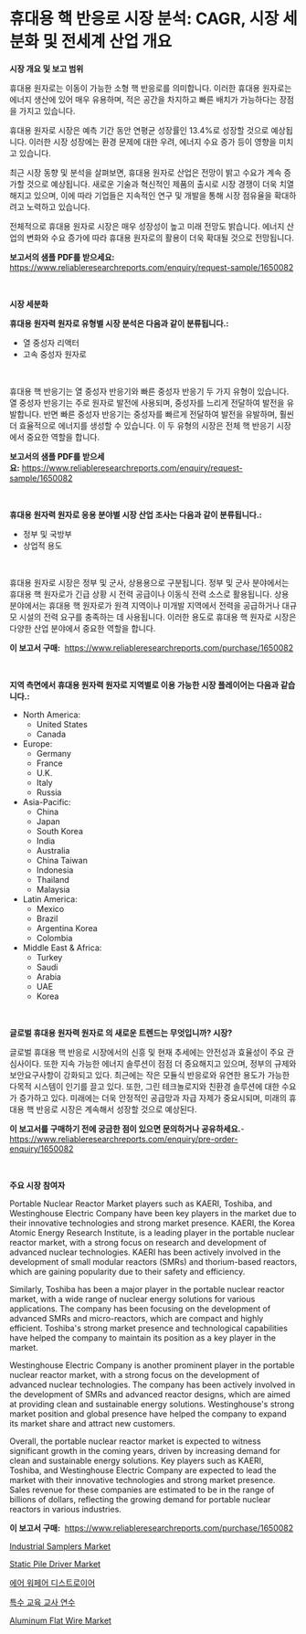 <p><h1>휴대용 핵 반응로 시장 분석: CAGR, 시장 세분화 및 전세계 산업 개요</h1></p><p><strong>시장 개요 및 보고 범위</strong></p>
<p><p>휴대용 원자로는 이동이 가능한 소형 핵 반응로를 의미합니다. 이러한 휴대용 원자로는 에너지 생산에 있어 매우 유용하며, 적은 공간을 차지하고 빠른 배치가 가능하다는 장점을 가지고 있습니다.</p><p>휴대용 원자로 시장은 예측 기간 동안 연평균 성장률인 13.4%로 성장할 것으로 예상됩니다. 이러한 시장 성장에는 환경 문제에 대한 우려, 에너지 수요 증가 등이 영향을 미치고 있습니다.</p><p>최근 시장 동향 및 분석을 살펴보면, 휴대용 원자로 산업은 전망이 밝고 수요가 계속 증가할 것으로 예상됩니다. 새로운 기술과 혁신적인 제품의 출시로 시장 경쟁이 더욱 치열해지고 있으며, 이에 따라 기업들은 지속적인 연구 및 개발을 통해 시장 점유율을 확대하려고 노력하고 있습니다.</p><p>전체적으로 휴대용 원자로 시장은 매우 성장성이 높고 미래 전망도 밝습니다. 에너지 산업의 변화와 수요 증가에 따라 휴대용 원자로의 활용이 더욱 확대될 것으로 전망됩니다.</p></p>
<p><strong>보고서의 샘플 PDF를 받으세요:</strong> <a href="https://www.reliableresearchreports.com/enquiry/request-sample/1650082">https://www.reliableresearchreports.com/enquiry/request-sample/1650082</a></p>
<p>&nbsp;</p>
<p><strong>시장 세분화</strong></p>
<p><strong>휴대용 원자력 원자로 유형별 시장 분석은 다음과 같이 분류됩니다.:</strong></p>
<p><ul><li>열 중성자 리액터</li><li>고속 중성자 원자로</li></ul></p>
<p>&nbsp;</p>
<p><p>휴대용 핵 반응기는 열 중성자 반응기와 빠른 중성자 반응기 두 가지 유형이 있습니다. 열 중성자 반응기는 주로 원자로 발전에 사용되며, 중성자를 느리게 전달하여 발전을 유발합니다. 반면 빠른 중성자 반응기는 중성자를 빠르게 전달하여 발전을 유발하며, 훨씬 더 효율적으로 에너지를 생성할 수 있습니다. 이 두 유형의 시장은 전체 핵 반응기 시장에서 중요한 역할을 합니다.</p></p>
<p><strong>보고서의 샘플 PDF를 받으세요:</strong>&nbsp;<a href="https://www.reliableresearchreports.com/enquiry/request-sample/1650082">https://www.reliableresearchreports.com/enquiry/request-sample/1650082</a></p>
<p>&nbsp;</p>
<p><strong> 휴대용 원자력 원자로 응용 분야별 시장 산업 조사는 다음과 같이 분류됩니다.:</strong></p>
<p><ul><li>정부 및 국방부</li><li>상업적 용도</li></ul></p>
<p>&nbsp;</p>
<p><p>휴대용 원자로 시장은 정부 및 군사, 상용용으로 구분됩니다. 정부 및 군사 분야에서는 휴대용 핵 원자로가 긴급 상황 시 전력 공급이나 이동식 전력 소스로 활용됩니다. 상용 분야에서는 휴대용 핵 원자로가 원격 지역이나 미개발 지역에서 전력을 공급하거나 대규모 시설의 전력 요구를 충족하는 데 사용됩니다. 이러한 용도로 휴대용 핵 원자로 시장은 다양한 산업 분야에서 중요한 역할을 합니다.</p></p>
<p><strong>이 보고서 구매:</strong>&nbsp; <a href="https://www.reliableresearchreports.com/purchase/1650082">https://www.reliableresearchreports.com/purchase/1650082</a></p>
<p>&nbsp;</p>
<p><strong>지역 측면에서 휴대용 원자력 원자로 지역별로 이용 가능한 시장 플레이어는 다음과 같습니다.:</strong></p>
<p><ul>
    <li>
        North America:
        <ul>
            <li>United States</li>
            <li>Canada</li>
        </ul>
    </li>
    <li>
        Europe:
        <ul>
            <li>Germany</li>
            <li>France</li>
            <li>U.K.</li>
            <li>Italy</li>
            <li>Russia</li>
        </ul>
    </li>
    <li>
        Asia-Pacific:
        <ul>
            <li>China</li>
            <li>Japan</li>
            <li>South Korea</li>
            <li>India</li>
            <li>Australia</li>
            <li>China Taiwan</li>
            <li>Indonesia</li>
            <li>Thailand</li>
            <li>Malaysia</li>
        </ul>
    </li>
    <li>
        Latin America:
        <ul>
            <li>Mexico</li>
            <li>Brazil</li>
            <li>Argentina Korea</li>
            <li>Colombia</li>
        </ul>
    </li>
    <li>
        Middle East & Africa:
        <ul>
            <li>Turkey</li>
            <li>Saudi</li>
            <li>Arabia</li>
            <li>UAE</li>
            <li>Korea</li>
        </ul>
    </li>
    </ul></p>
<p>&nbsp;</p>
<p><strong>글로벌 휴대용 원자력 원자로 의 새로운 트렌드는 무엇입니까? 시장?</strong></p>
<p><p>글로벌 휴대용 핵 반응로 시장에서의 신흥 및 현재 추세에는 안전성과 효율성이 주요 관심사이다. 또한 지속 가능한 에너지 솔루션이 점점 더 중요해지고 있으며, 정부의 규제와 보안요구사항이 강화되고 있다. 최근에는 작은 모듈식 반응로와 유연한 용도가 가능한 다목적 시스템이 인기를 끌고 있다. 또한, 그린 테크놀로지와 친환경 솔루션에 대한 수요가 증가하고 있다. 미래에는 더욱 안정적인 공급망과 자급 자제가 중요시되며, 미래의 휴대용 핵 반응로 시장은 계속해서 성장할 것으로 예상된다.</p></p>
<p><strong>이 보고서를 구매하기 전에 궁금한 점이 있으면 문의하거나 공유하세요.</strong>- <a href="https://www.reliableresearchreports.com/enquiry/pre-order-enquiry/1650082">https://www.reliableresearchreports.com/enquiry/pre-order-enquiry/1650082</a></p>
<p>&nbsp;</p>
<p><strong>주요 시장 참여자</strong></p>
<p><p>Portable Nuclear Reactor Market players such as KAERI, Toshiba, and Westinghouse Electric Company have been key players in the market due to their innovative technologies and strong market presence. KAERI, the Korea Atomic Energy Research Institute, is a leading player in the portable nuclear reactor market, with a strong focus on research and development of advanced nuclear technologies. KAERI has been actively involved in the development of small modular reactors (SMRs) and thorium-based reactors, which are gaining popularity due to their safety and efficiency.</p><p>Similarly, Toshiba has been a major player in the portable nuclear reactor market, with a wide range of nuclear energy solutions for various applications. The company has been focusing on the development of advanced SMRs and micro-reactors, which are compact and highly efficient. Toshiba's strong market presence and technological capabilities have helped the company to maintain its position as a key player in the market.</p><p>Westinghouse Electric Company is another prominent player in the portable nuclear reactor market, with a strong focus on the development of advanced nuclear technologies. The company has been actively involved in the development of SMRs and advanced reactor designs, which are aimed at providing clean and sustainable energy solutions. Westinghouse's strong market position and global presence have helped the company to expand its market share and attract new customers.</p><p>Overall, the portable nuclear reactor market is expected to witness significant growth in the coming years, driven by increasing demand for clean and sustainable energy solutions. Key players such as KAERI, Toshiba, and Westinghouse Electric Company are expected to lead the market with their innovative technologies and strong market presence. Sales revenue for these companies are estimated to be in the range of billions of dollars, reflecting the growing demand for portable nuclear reactors in various industries.</p></p>
<p><strong>이 보고서 구매:</strong>&nbsp;&nbsp;<a href="https://www.reliableresearchreports.com/purchase/1650082">https://www.reliableresearchreports.com/purchase/1650082</a></p>
<p><p><a href="https://github.com/Paul14Anderson63/Market-Research-Report-List-3/blob/main/industrial-samplers-market.md">Industrial Samplers Market</a></p><p><a href="https://view.publitas.com/reportprime-1/static-pile-driver-market-research-report-provides-critical-insights-that-can-help-shape-business-development-and-investment-strategies/">Static Pile Driver Market</a></p><p><a href="https://github.com/hxzi07639916/Market-Research-Report-List-1/blob/main/51506869905.md">에어 워페어 디스트로이어</a></p><p><a href="https://medium.com/@howaoole34545/%ED%8A%B9%EC%88%98%EA%B5%90%EC%9C%A1-%EA%B5%90%EC%82%AC-%EA%B5%90%EC%9C%A1-%EC%8B%9C%EC%9E%A5-%EC%A7%80%ED%91%9C-%ED%95%B4%EB%8F%85-%EC%8B%9C%EC%9E%A5-%EC%A0%90%EC%9C%A0%EC%9C%A8-%ED%8A%B8%EB%A0%8C%EB%93%9C-%EB%B0%8F-%EC%84%B1%EC%9E%A5-%ED%8C%A8%ED%84%B4-588848042ce7">특수 교육 교사 연수</a></p><p><a href="https://rainy-horn-d69.notion.site/Aluminum-Flat-Wire-Market-Size-Evaluating-its-Market-Trends-Growth-and-Projections-2024-2031-ea188cc77a3c42d0939de52c79adc34b">Aluminum Flat Wire Market</a></p></p>
